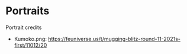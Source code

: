 # Portraits

Portrait credits

- Kumoko.png: https://feuniverse.us/t/mugging-blitz-round-11-2021s-first/11012/20
